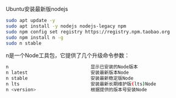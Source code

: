 

Ubuntu安装最新版nodejs
```bash
sudo apt update -y
sudo apt install -y nodejs nodejs-legacy npm
sudo npm config set registry https://registry.npm.taobao.org
sudo npm install n -g
sudo n stable
```
 n是一个Node工具包，它提供了几个升级命令参数：
```bash
n                              显示已安装的Node版本
n latest                       安装最新版本Node
n stable                       安装最新稳定版Node
n lts                          安装最新长期维护版(lts)Node
n <version>                    根据提供的版本号安装Node
```
